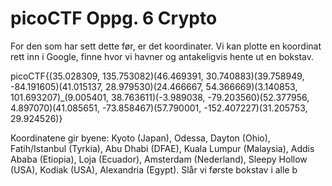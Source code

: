 # picoCTF Oppg. 6 Crypto
For den som har sett dette før, er det koordinater. Vi kan plotte en koordinat rett inn i Google, finne hvor vi havner og antakeligvis hente ut en bokstav. 

picoCTF{(35.028309, 135.753082)(46.469391, 30.740883)(39.758949, -84.191605)(41.015137, 28.979530)(24.466667, 54.366669)(3.140853, 101.693207)_(9.005401, 38.763611)(-3.989038, -79.203560)(52.377956, 4.897070)(41.085651, -73.858467)(57.790001, -152.407227)(31.205753, 29.924526)}

Koordinatene gir byene: Kyoto (Japan), Odessa, Dayton (Ohio), Fatih/Istanbul (Tyrkia), Abu Dhabi (DFAE), Kuala Lumpur (Malaysia), Addis Ababa (Etiopia), Loja (Ecuador), Amsterdam (Nederland), Sleepy Hollow (USA), Kodiak (USA), Alexandria (Egypt). 
Slår vi første bokstav i alle b